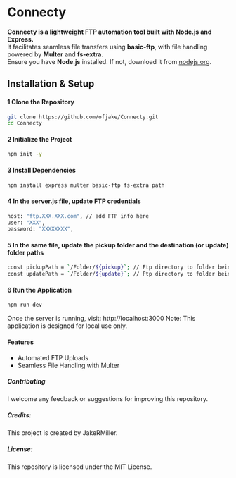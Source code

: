 # **Connecty** 
**Connecty is a lightweight FTP automation tool built with **Node.js** and **Express**.**<br>
It facilitates seamless file transfers using **basic-ftp**, with file handling powered by **Multer** and **fs-extra**.  
Ensure you have **Node.js** installed. If not, download it from [nodejs.org](https://nodejs.org/).  

## Installation & Setup  

#### 1 Clone the Repository  
```sh
git clone https://github.com/ofjake/Connecty.git
cd Connecty  
```

#### 2 Initialize the Project
```sh
npm init -y
```

#### 3 Install Dependencies
```sh
npm install express multer basic-ftp fs-extra path
```

#### 4 In the server.js file, update FTP credentials
```sh
host: "ftp.XXX.XXX.com", // add FTP info here
user: "XXX",
password: "XXXXXXXX",
```

#### 5 In the same file, update the pickup folder and the destination (or update) folder paths
```sh
const pickupPath = `/Folder/${pickup}`; // Ftp directory to folder being duplicated
const updatePath = `/Folder/${update}`; // Ftp directory to folder being created and updated
```

#### 6 Run the Application
```sh
npm run dev
```

Once the server is running, visit: http://localhost:3000
Note: This application is designed for local use only.

#### Features
+ Automated FTP Uploads
+ Seamless File Handling with Multer

##### Contributing
I welcome any feedback or suggestions for improving this repository.

##### Credits:
This project is created by JakeRMiller. 
##### License:
This repository is licensed under the MIT License.
